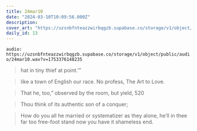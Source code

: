 ```yaml
---
title: 24mar10
date: "2024-03-10T10:09:56.000Z"
description: 
cover_art: "https://uzsnbfnteazzwirbqgzb.supabase.co/storage/v1/object/public/cover-art/24mar10.png?v=1753374941810"
daily_id: 13
---
```



`audio: https://uzsnbfnteazzwirbqgzb.supabase.co/storage/v1/object/public/audio/24mar10.wav?v=1753376148235`


> hat in tiny thief at point.’”

> like a town of English our race. No profess, The Art to Love.

> That he, too,” observed by the room, but yield, 520

> Thou think of its authentic son of a conquer;

> How do you all he married or systematizer as they alone, he’ll in thee far too free-foot stand now you have it shameless end.